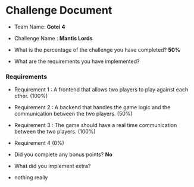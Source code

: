# Challenge Document

- Team Name: **Gotei 4**
- Challenge Name : **Mantis Lords**

- What is the percentage of the challenge you have completed? **50%**

- What are the requirements you have implemented?

### Requirements

- Requirement 1 : A frontend that allows two players to play against each other. (100%)
- Requirement 2 : A backend that handles the game logic and the communication between the two players. (50%)
- Requirement 3 : The game should have a real time communication between the two players. (100%)
- Requirement 4 (0%)


- Did you complete any bonus points? **No**

- What did you implement extra?

- nothing really

